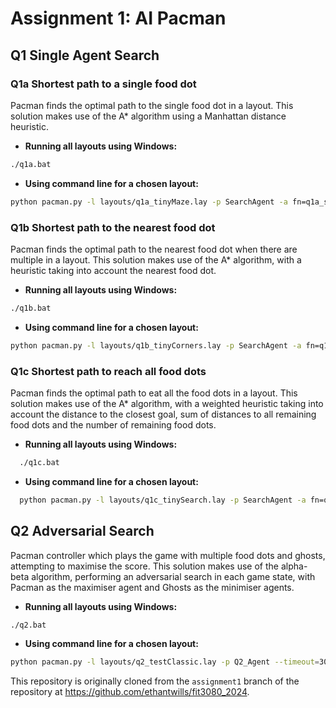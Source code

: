 # Assignment 1: AI Pacman

## Q1 Single Agent Search
### Q1a Shortest path to a single food dot
Pacman finds the optimal path to the single food dot in a layout.
This solution makes use of the A* algorithm using a Manhattan distance heuristic.
- **Running all layouts using Windows:**
```bash
./q1a.bat
```
- **Using command line for a chosen layout:**
```bash
python pacman.py -l layouts/q1a_tinyMaze.lay -p SearchAgent -a fn=q1a_solver,prob=q1a_problem --timeout=1
```

### Q1b Shortest path to the nearest food dot
Pacman finds the optimal path to the nearest food dot when there are multiple in a layout.
This solution makes use of the A* algorithm, with a heuristic taking into account the nearest food dot.
- **Running all layouts using Windows:**
```bash
./q1b.bat
```
- **Using command line for a chosen layout:**
```bash
python pacman.py -l layouts/q1b_tinyCorners.lay -p SearchAgent -a fn=q1b_solver,prob=q1b_problem --timeout=5
```

### Q1c Shortest path to reach all food dots
Pacman finds the optimal path to eat all the food dots in a layout.
This solution makes use of the A* algorithm, with a weighted heuristic taking into account the distance to the closest goal, sum of distances to all remaining food dots and the number of remaining food dots.
- **Running all layouts using Windows:**
```bash
  ./q1c.bat
```
- **Using command line for a chosen layout:**
```bash
  python pacman.py -l layouts/q1c_tinySearch.lay -p SearchAgent -a fn=q1c_solver,prob=q1c_problem --timeout=10
```

## Q2 Adversarial Search
Pacman controller which plays the game with multiple food dots and ghosts, attempting to maximise the score.
This solution makes use of the alpha-beta algorithm, performing an adversarial search in each game state, with Pacman as the maximiser agent and Ghosts as the minimiser agents.
- **Running all layouts using Windows:**
```bash
./q2.bat
```
- **Using command line for a chosen layout:**
```bash
python pacman.py -l layouts/q2_testClassic.lay -p Q2_Agent --timeout=30
```

This repository is originally cloned from the `assignment1` branch of the repository at <https://github.com/ethantwills/fit3080_2024>.
